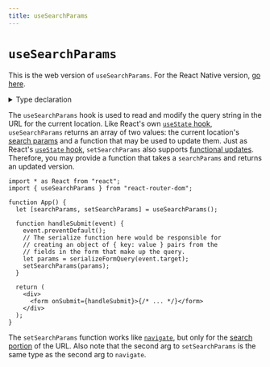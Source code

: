 ```yaml
---
title: useSearchParams
---
```


# `useSearchParams`

<docs-info>This is the web version of `useSearchParams`. For the React Native version, [go here][usesearchparams-native].</docs-info>

<details>
  <summary>Type declaration</summary>

```tsx
declare function useSearchParams(
  defaultInit?: URLSearchParamsInit
): [URLSearchParams, SetURLSearchParams];

type ParamKeyValuePair = [string, string];

type URLSearchParamsInit =
  | string
  | ParamKeyValuePair[]
  | Record<string, string | string[]>
  | URLSearchParams;

type SetURLSearchParams = (
  nextInit?:
    | URLSearchParamsInit
    | ((prev: URLSearchParams) => URLSearchParamsInit),
  navigateOpts?: : NavigateOptions
) => void;

interface NavigateOptions {
  replace?: boolean;
  state?: any;
  preventScrollReset?: boolean;
}
```

</details>

The `useSearchParams` hook is used to read and modify the query string in the URL for the current location. Like React's own [`useState` hook][usestate], `useSearchParams` returns an array of two values: the current location's [search params][searchparams] and a function that may be used to update them. Just as React's [`useState` hook][usestate], `setSearchParams` also supports [functional updates][functional-updates]. Therefore, you may provide a function that takes a `searchParams` and returns an updated version.

```tsx
import * as React from "react";
import { useSearchParams } from "react-router-dom";

function App() {
  let [searchParams, setSearchParams] = useSearchParams();

  function handleSubmit(event) {
    event.preventDefault();
    // The serialize function here would be responsible for
    // creating an object of { key: value } pairs from the
    // fields in the form that make up the query.
    let params = serializeFormQuery(event.target);
    setSearchParams(params);
  }

  return (
    <div>
      <form onSubmit={handleSubmit}>{/* ... */}</form>
    </div>
  );
}
```

<docs-info>The `setSearchParams` function works like [`navigate`][usenavigate], but only for the [search portion](https://developer.mozilla.org/en-US/docs/Web/API/Location/search) of the URL. Also note that the second arg to `setSearchParams` is the same type as the second arg to `navigate`.</docs-info>

[functional-updates]: https://reactjs.org/docs/hooks-reference.html#functional-updates
[searchparams]: https://developer.mozilla.org/en-US/docs/Web/API/URL/searchParams
[usesearchparams-native]: ./use-search-params-rn.md
[usestate]: https://reactjs.org/docs/hooks-reference.html#usestate
[usenavigate]: ./use-navigate.md
